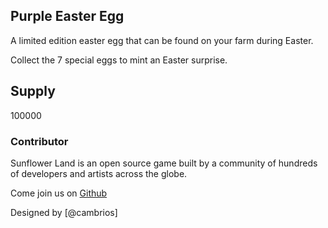 ## Purple Easter Egg

A limited edition easter egg that can be found on your farm during Easter.

Collect the 7 special eggs to mint an Easter surprise.

## Supply

100000


### Contributor

Sunflower Land is an open source game built by a community of hundreds of developers and artists across the globe.

Come join us on [Github](https://github.com/sunflower-land/sunflower-land)

Designed by [@cambrios]
